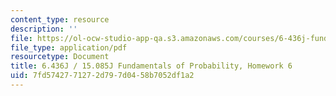 ```yaml
---
content_type: resource
description: ''
file: https://ol-ocw-studio-app-qa.s3.amazonaws.com/courses/6-436j-fundamentals-of-probability-fall-2018/7fd5742771272d797d0458b7052df1a2_MIT6_436JF18_hw6.pdf
file_type: application/pdf
resourcetype: Document
title: 6.436J / 15.085J Fundamentals of Probability, Homework 6
uid: 7fd57427-7127-2d79-7d04-58b7052df1a2
---
```

